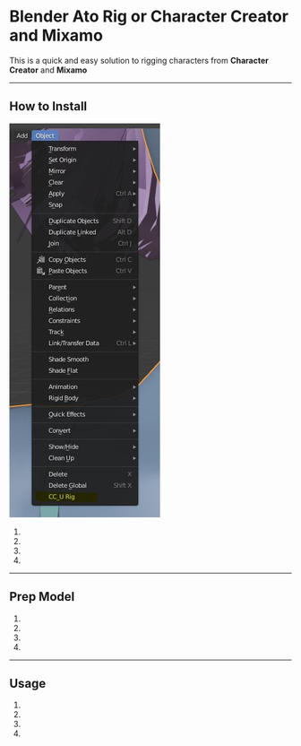 # Blender Ato Rig or Character Creator and Mixamo

This is a quick and easy solution to rigging characters from **Character Creator** and **Mixamo**

---
## How to Install

![first image](./img/1.jpg)

1.
1.
1.
1.

---
## Prep Model

1.
1.
1.
1.

---
## Usage

1.
1.
1.
1.
